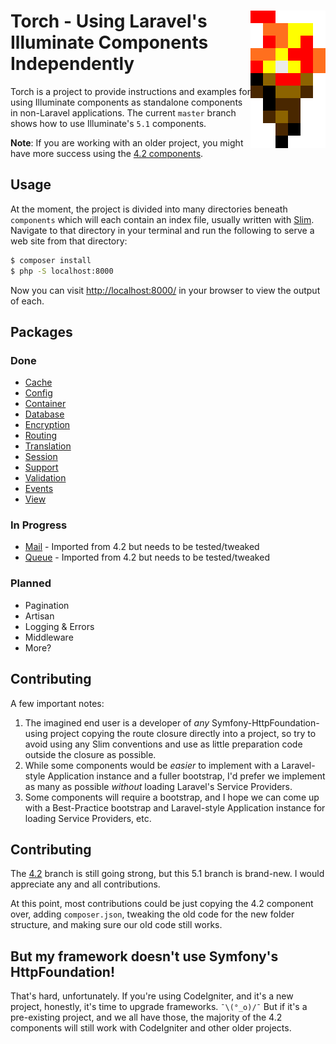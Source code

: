# <img src="torch-logo.png" alt="Torch Logo" align="right">Torch - Using Laravel's Illuminate Components Independently

Torch is a project to provide instructions and examples for using Illuminate components as standalone components in non-Laravel applications. The current `master` branch shows how to use Illuminate's `5.1` components.

**Note**: If you are working with an older project, you might have more success using the [4.2 components](https://github.com/mattstauffer/torch/tree/4.2).

## Usage
At the moment, the project is divided into many directories beneath `components` which will each contain an index file, usually written with [Slim](http://www.slimframework.com/). Navigate to that directory in your terminal and run the following to serve a web site from that directory:

```bash
$ composer install
$ php -S localhost:8000
```

Now you can visit [http://localhost:8000/](http://localhost:8000/) in your browser to view the output of each.

## Packages

### Done
 * [Cache](https://github.com/mattstauffer/Torch/tree/master/components/cache)
 * [Config](https://github.com/mattstauffer/Torch/tree/master/components/config)
 * [Container](https://github.com/mattstauffer/Torch/tree/master/components/container)
 * [Database](https://github.com/mattstauffer/Torch/tree/master/components/database)
 * [Encryption](https://github.com/mattstauffer/Torch/tree/master/components/encryption)
 * [Routing](https://github.com/mattstauffer/Torch/tree/master/components/routing)
 * [Translation](https://github.com/mattstauffer/Torch/tree/master/components/translation)
 * [Session](https://github.com/mattstauffer/Torch/tree/master/components/session)
 * [Support](https://github.com/mattstauffer/Torch/tree/master/components/support)
 * [Validation](https://github.com/mattstauffer/Torch/tree/master/components/validation)
 * [Events](https://github.com/mattstauffer/Torch/tree/master/components/events)
 * [View](https://github.com/mattstauffer/Torch/tree/master/components/view)

### In Progress
 * [Mail](https://github.com/mattstauffer/Torch/tree/master/components/mail) - Imported from 4.2 but needs to be tested/tweaked
 * [Queue](https://github.com/mattstauffer/Torch/tree/master/components/queue) - Imported from 4.2 but needs to be tested/tweaked

### Planned
 * Pagination
 * Artisan
 * Logging & Errors
 * Middleware
 * More?

## Contributing
A few important notes:

 1. The imagined end user is a developer of *any* Symfony-HttpFoundation-using project copying the route closure directly into a project, so try to avoid using any Slim conventions and use as little preparation code outside the closure as possible.
 2. While some components would be *easier* to implement with a Laravel-style Application instance and a fuller bootstrap, I'd prefer we implement as many as possible *without* loading Laravel's Service Providers.
 3. Some components will require a bootstrap, and I hope we can come up with a Best-Practice bootstrap and Laravel-style Application instance for loading Service Providers, etc.

## Contributing
The [4.2](https://github.com/mattstauffer/torch/tree/4.2) branch is still going strong, but this 5.1 branch is brand-new. I would appreciate any and all contributions.

At this point, most contributions could be just copying the 4.2 component over, adding `composer.json`, tweaking the old code for the new folder structure, and making sure our old code still works.

## But my framework doesn't use Symfony's HttpFoundation!
That's hard, unfortunately. If you're using CodeIgniter, and it's a new project, honestly, it's time to upgrade frameworks. `¯\(°_o)/¯` But if it's a pre-existing project, and we all have those, the majority of the 4.2 components will still work with CodeIgniter and other older projects.

